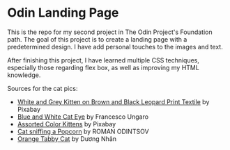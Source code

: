 # Odin Landing Page

This is the repo for my second project in The Odin Project's Foundation path. The goal of this project is to create a landing page with a predetermined design. I have add personal touches to the images and text.

After finishing this project, I have learned multiple CSS techniques, especially those regarding flex box, as well as improving my HTML knowledge.

Sources for the cat pics:

- [White and Grey Kitten on Brown and Black Leopard Print Textile](https://www.pexels.com/photo/white-and-grey-kitten-on-brown-and-black-leopard-print-textile-45201/) by Pixabay
- [Blue and White Cat Eye](https://www.pexels.com/photo/blue-and-white-cat-eye-3324591/) by Francesco Ungaro
- [Assorted Color Kittens](https://www.pexels.com/photo/assorted-color-kittens-45170/) by Pixabay
- [Cat sniffing a Popcorn](https://www.pexels.com/photo/cat-sniffing-a-popcorn-6422055/) by ROMAN ODINTSOV
- [Orange Tabby Cat](https://www.pexels.com/photo/orange-tabby-cat-2817419/) by Dương Nhân
